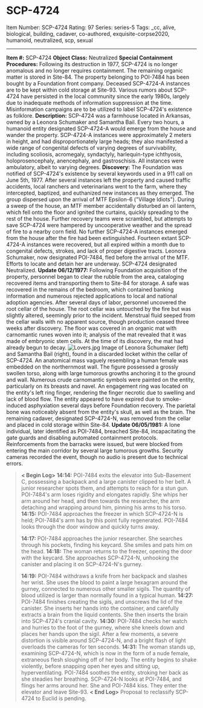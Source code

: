 # SCP-4724
Item Number: SCP-4724
Rating: 97
Series: series-5
Tags: _cc, alive, biological, building, cadaver, co-authored, exquisite-corpse2020, humanoid, neutralized, scp, sexual

---

**Item #:** SCP-4724
**Object Class:** Neutralized
**Special Containment Procedures:** Following its destruction in 1977, SCP-4724 is no longer anomalous and no longer requires containment. The remaining organic matter is stored in Site-84. The property belonging to POI-7484 has been bought by a Foundation front company. Deceased SCP-4724-A instances are to be kept within cold storage at Site-93.
Various rumors about SCP-4724 have persisted in the local community since the early 1980s, largely due to inadequate methods of information suppression at the time. Misinformation campaigns are to be utilized to label SCP-4724's existence as folklore.
**Description:** SCP-4724 was a farmhouse located in Arkansas, owned by a Leonora Schumaker and Samantha Bail. Every two hours, a humanoid entity designated SCP-4724-A would emerge from the house and wander the property. SCP-4724-A instances were approximately 2 meters in height, and had disproportionately large heads; they also manifested a wide range of congenital defects of varying degrees of survivability, including scoliosis, acromegaly, syndactyly, harlequin-type ichthyosis, holoprosencephaly, anencephaly, and gastroschisis. All instances were ambulatory, albeit to varying degrees.
**Discovery:** The Foundation was notified of SCP-4724's existence by several keywords used in a 911 call on June 5th, 1977. After several instances left the property and caused traffic accidents, local ranchers and veterinarians went to the farm, where they intercepted, baptized, and euthanized new instances as they emerged. The group dispersed upon the arrival of MTF Epsilon-6 ("Village Idiots").
During a sweep of the house, an MTF member accidentally disturbed an oil lantern, which fell onto the floor and ignited the curtains, quickly spreading to the rest of the house. Further recovery teams were scrambled, but attempts to save SCP-4724 were hampered by uncooperative weather and the spread of fire to a nearby corn field. No further SCP-4724-A instances emerged from the house after the fire had been extinguished. Fourteen extant SCP-4724-A instances were recovered, but all expired within a month due to congenital defects, strokes, and lack of proper digestive tracts.
Leonora Schumaker, now designated POI-7484, fled before the arrival of the MTF. Efforts to locate and detain her are underway.
SCP-4724 designated Neutralized.
**Update 06/12/1977:** Following Foundation acquisition of the property, personnel began to clear the rubble from the area, cataloging recovered items and transporting them to Site-84 for storage. A safe was recovered in the remains of the bedroom, which contained banking information and numerous rejected applications to local and national adoption agencies.
After several days of labor, personnel uncovered the root cellar of the house. The root cellar was untouched by the fire but was slightly altered, seemingly prior to the incident. Menstrual fluid seeped from the cellar walls with no apparent source, though production ceased three weeks after discovery. The floor was covered in an organic mat with carnomantic runes woven into it; analysis of the mat revealed that it was made of embryonic stem cells. At the time of its discovery, the mat had already begun to decay.
![Lovers.jpg](https://scp-wiki.wdfiles.com/local--files/scp-4724/Lovers.jpg)
Image of Leonora Schumaker (left) and Samantha Bail (right), found in a discarded locket within the cellar of SCP-4724.
An anatomical mass vaguely resembling a human female was embedded on the northernmost wall. The figure possessed a grossly swollen torso, along with large tumorous growths anchoring it to the ground and wall. Numerous crude carnomantic symbols were painted on the entity, particularly on its breasts and navel. An engagement ring was located on the entity's left ring finger, rendering the finger necrotic due to swelling and lack of blood flow.
The entity appeared to have expired due to smoke-induced asphyxiation several days before Foundation recovery. The parietal bone was noticeably absent from the entity's skull, as well as the brain. The remaining cadaver, designated SCP-4724-N, was removed from the cellar and placed in cold storage within Site-84.
**Update 06/05/1981:** A lone individual, later identified as POI-7484, breached Site-84, incapacitating the gate guards and disabling automated containment protocols. Reinforcements from the barracks were issued, but were blocked from entering the main corridor by several large tumorous growths. Security cameras recorded the event, though no audio is present due to technical errors.
> **< Begin Log>**
> **14:14:** POI-7484 exits the elevator into Sub-Basement C, possessing a backpack and a large canister clipped to her belt. A junior researcher spots them, and attempts to reach for a stun gun. POI-7484's arm loses rigidity and elongates rapidly. She whips her arm around her head, and then towards the researcher, the arm detaching and wrapping around him, pinning his arms to his torso.
> **14:15:** POI-7484 approaches the freezer in which SCP-4724-N is held; POI-7484's arm has by this point fully regenerated. POI-7484 looks through the door window and quickly turns away.  
>    
>  **14:17:** POI-7484 approaches the junior researcher. She searches through his pockets, finding his keycard. She smiles and pats him on the head.
> **14:18:** The woman returns to the freezer, opening the door with the keycard. She approaches SCP-4724-N, unhooking the canister and placing it on SCP-4724-N's gurney.  
>    
>  **14:19:** POI-7484 withdraws a knife from her backpack and slashes her wrist. She uses the blood to paint a large hexagram around the gurney, connected to numerous other smaller sigils. The quantity of blood utilized is larger than normally found in a typical human.
> **14:27:** POI-7484 finishes creating the sigils, and unscrews the lid of the canister. She inserts her hands into the container, and carefully extracts a brain from the liquid contents. She then inserts the brain into SCP-4724's cranial cavity.
> **14:30:** POI-7484 checks her watch and hurries to the foot of the gurney, where she kneels down and places her hands upon the sigil. After a few moments, a severe distortion is visible around SCP-4724-N, and a bright flash of light overloads the cameras for ten seconds.
> **14:31:** The woman stands up, examining SCP-4724-N, which is now in the form of a nude female, extraneous flesh sloughing off of her body. The entity begins to shake violently, before snapping open her eyes and sitting up, hyperventilating. POI-7484 soothes the entity, stroking her back as she steadies her breathing. SCP-4724-N looks at POI-7484, and flings her arms around her. She and POI-7484 kiss. They enter the elevator and leave Site-93.
> **< End Log>**
Proposal to reclassify SCP-4724 to Euclid is pending.
